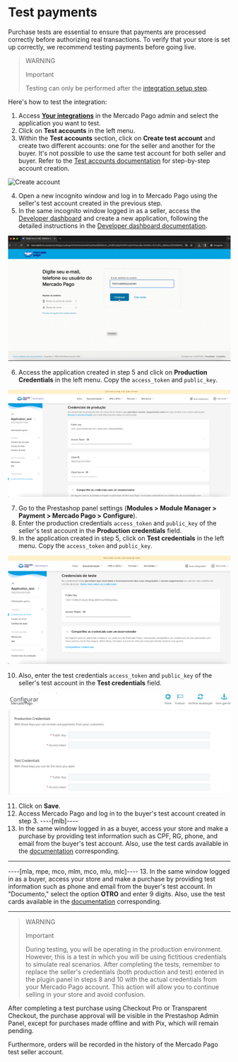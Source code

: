 # Test payments

Purchase tests are essential to ensure that payments are processed correctly before authorizing real transactions. To verify that your store is set up correctly, we recommend testing payments before going live.

> WARNING
>
> Important
>
> Testing can only be performed after the [integration setup step](/developers/en/docs/prestashop/integration).

Here's how to test the integration:
1. Access **[Your integrations](https://www.mercadopago[FAKER][URL][DOMAIN]/developers/panel/app)** in the Mercado Pago admin and select the application you want to test.
2. Click on **Test accounts** in the left menu.
3. Within the **Test accounts** section, click on **Create test account** and create two different accounts: one for the seller and another for the buyer. It's not possible to use the same test account for both seller and buyer. Refer to the [Test accounts documentation](/developers/en/docs/prestashop/additional-content/your-integrations/test/accounts) for step-by-step account creation.

![Create account](/images/prestashop/test-create-account.gif)

4. Open a new incognito window and log in to Mercado Pago using the seller's test account created in the previous step.
5. In the same incognito window logged in as a seller, access the [Developer dashboard](https://www.mercadopago[FAKER][URL][DOMAIN]/developers/panel/app) and create a new application, following the detailed instructions in the [Developer dashboard documentation](/developers/en/docs/prestashop/additional-content/your-integrations/dashboard).

![Login](/images/prestashop/test-login.gif)

6. Access the application created in step 5 and click on **Production Credentials** in the left menu. Copy the `access_token` and `public_key`.

![Production credentials](/images/prestashop/test-prod-credentials.png)

7. Go to the Prestashop panel settings (**Modules > Module Manager > Payment > Mercado Pago > Configure**).
8. Enter the production credentials `access_token` and `public_key` of the seller's test account in the **Production credentials** field.
9. In the application created in step 5, click on **Test credentials** in the left menu. Copy the `access_token` and `public_key`.

![Test credentials](/images/prestashop/test-test-credentials.png)

10. Also, enter the test credentials `access_token` and `public_key` of the seller's test account in the **Test credentials** field.

![Panel](/images/prestashop/test-prestashop.png)

11. Click on **Save**.
12. Access Mercado Pago and log in to the buyer's test account created in step 3.
----[mlb]----
13. In the same window logged in as a buyer, access your store and make a purchase by providing test information such as CPF, RG, phone, and email from the buyer's test account. Also, use the test cards available in the [documentation](/developers/en/docs/prestashop/additional-content/your-integrations/test/cards) corresponding.

------------
----[mla, mpe, mco, mlm, mco, mlu, mlc]----
13. In the same window logged in as a buyer, access your store and make a purchase by providing test information such as phone and email from the buyer's test account. In "Documento," select the option **OTRO** and enter 9 digits. Also, use the test cards available in the [documentation](/developers/en/docs/prestashop/additional-content/your-integrations/test/cards) corresponding.

------------

> WARNING
>
> Important
>
> During testing, you will be operating in the production environment. However, this is a test in which you will be using fictitious credentials to simulate real scenarios. After completing the tests, remember to replace the seller's credentials (both production and test) entered in the plugin panel in steps 8 and 10 with the actual credentials from your Mercado Pago account. This action will allow you to continue selling in your store and avoid confusion.

After completing a test purchase using Checkout Pro or Transparent Checkout, the purchase approval will be visible in the Prestashop Admin Panel, except for purchases made offline and with Pix, which will remain pending.

Furthermore, orders will be recorded in the history of the Mercado Pago test seller account.